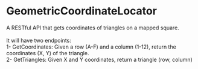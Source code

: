 # GeometricCoordinateLocator
A RESTful API that gets coordinates of triangles on a mapped square. <br/>
<br/>
It will have two endpoints: <br/>
1- GetCoordinates: Given a row (A-F) and a column (1-12), return the coordinates (X, Y) of the triangle.<br/>
2- GetTriangles: Given X and Y coordinates, return a triangle (row, column)
